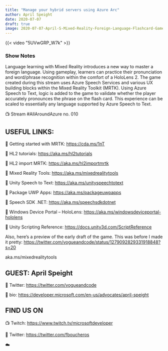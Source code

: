 ```yaml
---
title: "Manage your hybrid servers using Azure Arc"
author: April Speight
date: 2020-07-07
draft: true
image: 2020-07-07-April-S-Mixed-Reality-Foreign-Language-Flashcard-Game.png
---
```


{{< video "5UVwGRP_W7k" >}}

### Show Notes

Language learning with Mixed Reality introduces a new way to master a foreign language. Using gameplay, learners can practice their pronunciation and word/phrase recognition within the comfort of a HoloLens 2. The game created during this stream uses Azure Speech Services and various UX building blocks within the Mixed Reality Toolkit (MRTK). Using Azure Speech to Text, logic is added to the game to validate whether the player accurately pronounces the phrase on the flash card. This experience can be scaled to essentially any language supported by Azure Speech to Text.

📺 Stream #AllAroundAzure no. 010


USEFUL LINKS:
-----------------------
🔗 Getting started with MRTK: https://cda.ms/1nT

🔗 HL2 tutorials: https://aka.ms/hl2tutorials

🔗 HL2 import MRTK: https://aka.ms/hl2importmrtk

🔗 Mixed Reality Tools: https://aka.ms/mixedrealitytools

🔗 Unity Speech to Text: https://aka.ms/unityspeechtotext

🔗 Package UWP Apps: https://aka.ms/packageuwpapps

🔗 Speech SDK .NET: https://aka.ms/speechsdkdotnet

🔗 Windows Device Portal – HoloLens: https://aka.ms/windowsdeviceportal-hololens

🔗 Unity Scripting Reference: https://docs.unity3d.com/ScriptReference 

 
Also, here’s a preview of the early draft of the game. This was before I made it pretty: https://twitter.com/vogueandcode/status/1279092829331918848?s=20


aka.ms/mixedrealitytools



GUEST: April Speight
-----------------

🔗 Twitter: https://twitter.com/vogueandcode

🔗 bio: https://developer.microsoft.com/en-us/advocates/april-speight


FIND US ON
---------------

📺 Twitch: https://www.twitch.tv/microsoftdeveloper

🔗 Twitter: https://twitter.com/fboucheros

☁️
